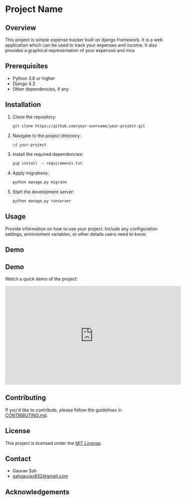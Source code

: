 # Project Name

## Overview

This project is simple expense tracker built on django framework. It is a web application which can be used to track your expenses and income. It also provides a graphical representation of your expenses and inco

## Prerequisites

- Python 3.8 or higher
- Django 4.2
- Other dependencies, if any

## Installation

1. Clone the repository:

    ```bash
    git clone https://github.com/your-username/your-project.git
    ```

2. Navigate to the project directory:

    ```bash
    cd your-project
    ```

3. Install the required dependencies:

    ```bash
    pip install -r requirements.txt
    ```

4. Apply migrations:

    ```bash
    python manage.py migrate
    ```

5. Start the development server:

    ```bash
    python manage.py runserver
    ```

## Usage

Provide information on how to use your project. Include any configuration settings, environment variables, or other details users need to know.

## Demo
## Demo

Watch a quick demo of the project:

<iframe width="560" height="315" src="https://www.youtube.com/embed/utnmFRie7a8?si=fhwmT3g94XIX9PA0" title="YouTube video player" frameborder="0" allow="accelerometer; autoplay; clipboard-write; encrypted-media; gyroscope; picture-in-picture; web-share" allowfullscreen></iframe>

## Contributing

If you'd like to contribute, please follow the guidelines in [CONTRIBUTING.md](CONTRIBUTING.md).

## License

This project is licensed under the [MIT License](LICENSE).

## Contact

- Gaurav Sah
- sahgaurav832@gmail.com


## Acknowledgements

